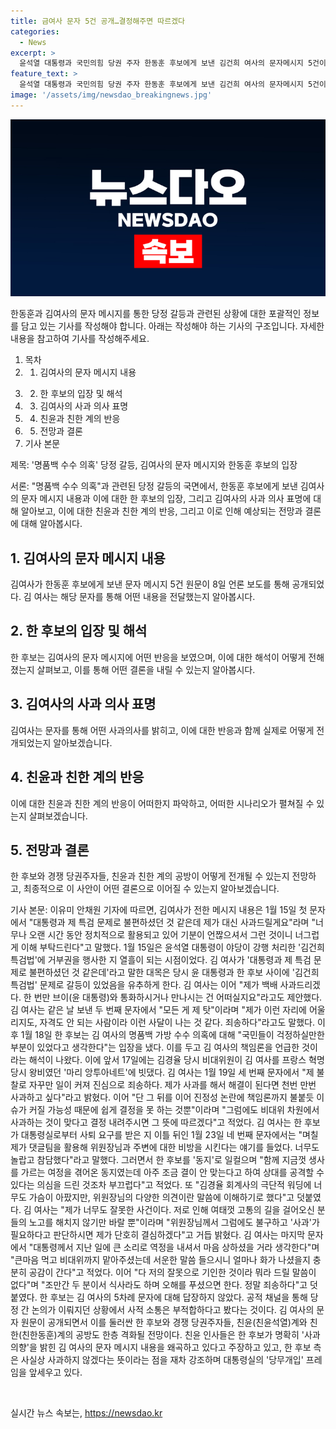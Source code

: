 ```yaml
---
title: 금여사 문자 5건 공개…결정해주면 따르겠다
categories:
  - News
excerpt: >
  윤석열 대통령과 국민의힘 당권 주자 한동훈 후보에게 보낸 김건희 여사의 문자메시지 5건이 공개되면서, 당정 갈등과 관련된 내용이 화두다. 김 여사는 윤 대통령과 한 후보의 갈등을 언급하며, 사과와 해소를 제안했고, 해당 내용을 두고 해석과 논란이 빚어졌다. 한 후보는 김 여사에 대한 답장을 보내지 않았으며, 이에 대한 해석과 갈등이 치열해질 전망이다. 친윤계와 친한계의 공방이 한층 격화될 것으로 보인다.
feature_text: >
  윤석열 대통령과 국민의힘 당권 주자 한동훈 후보에게 보낸 김건희 여사의 문자메시지 5건이 공개되면서, 당정 갈등과 관련된 내용이 화두다. 김 여사는 윤 대통령과 한 후보의 갈등을 언급하며, 사과와 해소를 제안했고, 해당 내용을 두고 해석과 논란이 빚어졌다. 한 후보는 김 여사에 대한 답장을 보내지 않았으며, 이에 대한 해석과 갈등이 치열해질 전망이다. 친윤계와 친한계의 공방이 한층 격화될 것으로 보인다.
image: '/assets/img/newsdao_breakingnews.jpg'
---
```


<p><img src="/assets/img/newsdao_breakingnews.jpg" alt="koreaapp 속보" /></p>

<p>한동훈과 김여사의 문자 메시지를 통한 당정 갈등과 관련된 상황에 대한 포괄적인 정보를 담고 있는 기사를 작성해야 합니다. 아래는 작성해야 하는 기사의 구조입니다. 자세한 내용을 참고하여 기사를 작성해주세요.</p>

<ol>
<li>목차</li>
<li><ol>
<li>김여사의 문자 메시지 내용</li>
</ol></li>

<p><li><ol start="2">
<li>한 후보의 입장 및 해석</li>
</ol></li>
<li><ol start="3">
<li>김여사의 사과 의사 표명</li>
</ol></li>
<li><ol start="4">
<li>친윤과 친한 계의 반응</li>
</ol></li>
<li><ol start="5">
<li>전망과 결론</li>
</ol></li>
<li>기사 본문</li>
</ol></p>

<p>제목: '명품백 수수 의혹' 당정 갈등, 김여사의 문자 메시지와 한동훈 후보의 입장</p>

<p>서론:
"명품백 수수 의혹"과 관련된 당정 갈등의 국면에서, 한동훈 후보에게 보낸 김여사의 문자 메시지 내용과 이에 대한 한 후보의 입장, 그리고 김여사의 사과 의사 표명에 대해 알아보고, 이에 대한 친윤과 친한 계의 반응, 그리고 이로 인해 예상되는 전망과 결론에 대해 알아봅시다.</p>

<h2>1. 김여사의 문자 메시지 내용</h2>

<p>김여사가 한동훈 후보에게 보낸 문자 메시지 5건 원문이 8일 언론 보도를 통해 공개되었다. 김 여사는 해당 문자를 통해 어떤 내용을 전달했는지 알아봅시다.</p>

<h2>2. 한 후보의 입장 및 해석</h2>

<p>한 후보는 김여사의 문자 메시지에 어떤 반응을 보였으며, 이에 대한 해석이 어떻게 전해졌는지 살펴보고, 이를 통해 어떤 결론을 내릴 수 있는지 알아봅시다.</p>

<h2>3. 김여사의 사과 의사 표명</h2>

<p>김여사는 문자를 통해 어떤 사과의사를 밝히고, 이에 대한 반응과 함께 실제로 어떻게 전개되었는지 알아보겠습니다.</p>

<h2>4. 친윤과 친한 계의 반응</h2>

<p>이에 대한 친윤과 친한 계의 반응이 어떠한지 파악하고, 어떠한 시나리오가 펼쳐질 수 있는지 살펴보겠습니다.</p>

<h2>5. 전망과 결론</h2>

<p>한 후보와 경쟁 당권주자들, 친윤과 친한 계의 공방이 어떻게 전개될 수 있는지 전망하고, 최종적으로 이 사안이 어떤 결론으로 이어질 수 있는지 알아보겠습니다.</p>

<p>기사 본문:
이유미 안채원 기자에 따르면, 김여사가 전한 메시지 내용은 1월 15일 첫 문자에서 "대통령과 제 특검 문제로 불편하셨던 것 같은데 제가 대신 사과드릴게요"라며 "너무나 오랜 시간 동안 정치적으로 활용되고 있어 기분이 언짢으셔서 그런 것이니 너그럽게 이해 부탁드린다"고 말했다. 1월 15일은 윤석열 대통령이 야당이 강행 처리한 '김건희 특검법'에 거부권을 행사한 지 열흘이 되는 시점이었다. 김 여사가 '대통령과 제 특검 문제로 불편하셨던 것 같은데'라고 말한 대목은 당시 윤 대통령과 한 후보 사이에 '김건희 특검법' 문제로 갈등이 있었음을 유추하게 한다. 김 여사는 이어 "제가 백배 사과드리겠다. 한 번만 브이(윤 대통령)와 통화하시거나 만나시는 건 어떠실지요"라고도 제안했다. 김 여사는 같은 날 보낸 두 번째 문자에서 "모든 게 제 탓"이라며 "제가 이런 자리에 어울리지도, 자격도 안 되는 사람이라 이런 사달이 나는 것 같다. 죄송하다"라고도 말했다. 이후 1월 18일 한 후보는 김 여사의 명품백 가방 수수 의혹에 대해 "국민들이 걱정하실만한 부분이 있었다고 생각한다"는 입장을 냈다. 이를 두고 김 여사의 책임론을 언급한 것이라는 해석이 나왔다. 이에 앞서 17일에는 김경율 당시 비대위원이 김 여사를 프랑스 혁명 당시 왕비였던 '마리 앙투아네트'에 빗댔다. 김 여사는 1월 19일 세 번째 문자에서 "제 불찰로 자꾸만 일이 커져 진심으로 죄송하다. 제가 사과를 해서 해결이 된다면 천번 만번 사과하고 싶다"라고 밝혔다. 이어 "단 그 뒤를 이어 진정성 논란에 책임론까지 불붙듯 이슈가 커질 가능성 때문에 쉽게 결정을 못 하는 것뿐"이라며 "그럼에도 비대위 차원에서 사과하는 것이 맞다고 결정 내려주시면 그 뜻에 따르겠다"고 적었다. 김 여사는 한 후보가 대통령실로부터 사퇴 요구를 받은 지 이틀 뒤인 1월 23일 네 번째 문자에서는 "며칠 제가 댓글팀을 활용해 위원장님과 주변에 대한 비방을 시킨다는 얘기를 들었다. 너무도 놀랍고 참담했다"라고 말했다. 그러면서 한 후보를 '동지'로 일컬으며 "함께 지금껏 생사를 가르는 여정을 겪어온 동지였는데 아주 조금 결이 안 맞는다고 하여 상대를 공격할 수 있다는 의심을 드린 것조차 부끄럽다"고 적었다. 또 "김경율 회계사의 극단적 워딩에 너무도 가슴이 아팠지만, 위원장님의 다양한 의견이란 말씀에 이해하기로 했다"고 덧붙였다. 김 여사는 "제가 너무도 잘못한 사건이다. 저로 인해 여태껏 고통의 길을 걸어오신 분들의 노고를 해치지 않기만 바랄 뿐"이라며 "위원장님께서 그럼에도 불구하고 '사과'가 필요하다고 판단하시면 제가 단호히 결심하겠다"고 거듭 밝혔다. 김 여사는 마지막 문자에서 "대통령께서 지난 일에 큰 소리로 역정을 내셔서 마음 상하셨을 거라 생각한다"며 "큰마음 먹고 비대위까지 맡아주셨는데 서운한 말씀 들으시니 얼마나 화가 나셨을지 충분히 공감이 간다"고 적었다. 이어 "다 저의 잘못으로 기인한 것이라 뭐라 드릴 말씀이 없다"며 "조만간 두 분이서 식사라도 하며 오해를 푸셨으면 한다. 정말 죄송하다"고 덧붙였다. 한 후보는 김 여사의 5차례 문자에 대해 답장하지 않았다. 공적 채널을 통해 당정 간 논의가 이뤄지던 상황에서 사적 소통은 부적합하다고 봤다는 것이다. 김 여사의 문자 원문이 공개되면서 이를 둘러싼 한 후보와 경쟁 당권주자들, 친윤(친윤석열)계와 친한(친한동훈)계의 공방도 한층 격화될 전망이다. 친윤 인사들은 한 후보가 명확히 '사과 의향'을 밝힌 김 여사의 문자 메시지 내용을 왜곡하고 있다고 주장하고 있고, 한 후보 측은 사실상 사과하지 않겠다는 뜻이라는 점을 재차 강조하며 대통령실의 '당무개입' 프레임을 앞세우고 있다.</p>

<p data-ke-size="size16">&nbsp;</p>
실시간 뉴스 속보는, <a href="https://newsdao.kr" rel="dofollow">https://newsdao.kr</a>


